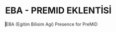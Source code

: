 # EBA - PREMID EKLENTİSİ 
<p style="color:#292929;border-left-style:solid;border-left-width:2px;border-left-color:#292929;">EBA (Egitim Bilisim Agi) Presence for PreMiD<p>
